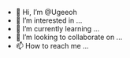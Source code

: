 - 👋 Hi, I’m @Ugeeoh
- 👀 I’m interested in ...
- 🌱 I’m currently learning ...
- 💞️ I’m looking to collaborate on ...
- 📫 How to reach me ...

<!---
Ugeeoh/Ugeeoh is a ✨ special ✨ repository because its `README.md` (this file) appears on your GitHub profile.
You can click the Preview link to take a look at your changes.
--->
